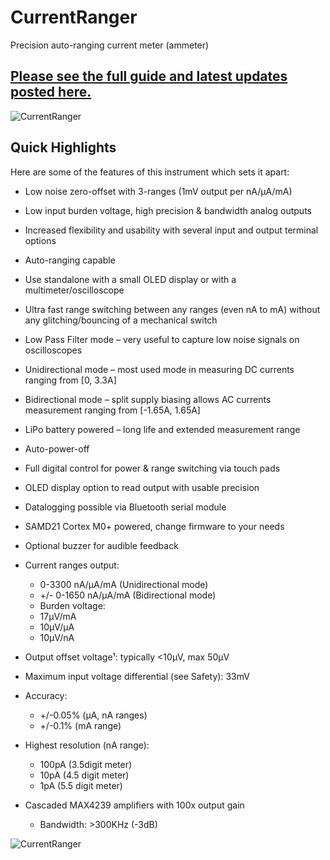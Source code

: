 # CurrentRanger
Precision auto-ranging current meter (ammeter)

## [Please see the full guide and latest updates posted here.](https://lowpowerlab.com/guide/currentranger/)

![CurrentRanger](https://lowpowerlab.com/wp-content/uploads/2018/09/DSC_2631-768x579.jpg)

## Quick Highlights
Here are some of the features of this instrument which sets it apart:

* Low noise zero-offset with 3-ranges (1mV output per nA/µA/mA)
* Low input burden voltage, high precision & bandwidth analog outputs
* Increased flexibility and usability with several input and output terminal options
* Auto-ranging capable
* Use standalone with a small OLED display or with a multimeter/oscilloscope
* Ultra fast range switching between any ranges (even nA to mA) without any glitching/bouncing of a mechanical switch
* Low Pass Filter mode – very useful to capture low noise  signals on oscilloscopes
* Unidirectional mode – most used mode in measuring DC currents ranging from [0, 3.3A]
* Bidirectional mode – split supply biasing allows AC currents measurement ranging from [-1.65A, 1.65A]
* LiPo battery powered – long life and extended measurement range
* Auto-power-off
* Full digital control for power & range switching via touch pads
* OLED display option to read output with usable precision
* Datalogging possible via Bluetooth serial module
* SAMD21 Cortex M0+ powered, change firmware to your needs
* Optional buzzer for audible feedback

* Current ranges output:
  - 0-3300 nA/µA/mA (Unidirectional mode)
  - +/- 0-1650 nA/µA/mA (Bidirectional mode)
  - Burden voltage:
  - 17µV/mA
  - 10µV/µA
  - 10µV/nA
* Output offset voltage¹: typically <10µV, max 50µV
* Maximum input voltage differential (see Safety): 33mV
* Accuracy:
  - +/-0.05% (µA, nA ranges)
  - +/-0.1% (mA range)
* Highest resolution (nA range):
  - 100pA (3.5digit meter)
  - 10pA (4.5 digit meter)
  - 1pA (5.5 digit meter)
* Cascaded MAX4239 amplifiers with 100x output gain
  - Bandwidth: >300KHz (-3dB)

![CurrentRanger](https://lowpowerlab.com/wp-content/uploads/2018/09/DSC_2642.jpg)
